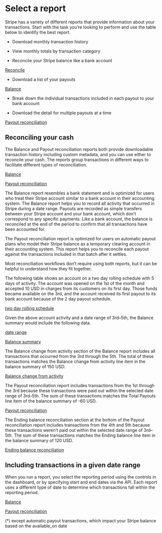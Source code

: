 # Select a report

Stripe has a variety of different reports that provide information about your transactions. Start with the task you’re looking to perform and use the table below to identify the best report.

- Download monthly transaction history

- View monthly totals by transaction category

- Reconcile your Stripe balance like a bank account

[Reconcile](/reports/select-a-report#reconciliation)

- Download a list of your payouts

[Balance](/reports/balance)

- Break down the individual transactions included in each payout to your bank account

- Download the detail for multiple payouts at a time

[Payout reconciliation](/reports/payout-reconciliation)

## Reconciling your cash

The Balance and Payout reconciliation reports both provide downloadable transaction history including custom metadata, and you can use either to reconcile your cash. The reports group transactions in different ways to facilitate different types of reconciliation.

[Balance](/reports/balance)

[Payout reconciliation](/reports/payout-reconciliation)

The Balance report resembles a bank statement and is optimized for users who treat their Stripe account similar to a bank account in their accounting system. The Balance report helps you to record all activity that occurred in Stripe during a date range. Payouts are recorded as simple transfers between your Stripe account and your bank account, which don’t correspond to any specific payments. Like a bank account, the balance is reconciled at the end of the period to confirm that all transactions have been accounted for.

The Payout reconciliation report is optimized for users on automatic payout plans who model their Stripe balance as a temporary clearing account in their accounting system. This report helps you to reconcile each payout against the transactions included in that batch after it settles.

Most reconciliation workflows don’t require using both reports, but it can be helpful to understand how they fit together.

The following table shows an account on a two day rolling schedule with 5 days of activity. The account was opened on the 1st of the month and accepted 10 USD in charges from its customers on its first day. Those funds became available on the 3rd, and the account received its first payout to its bank account because of the 2 day payout schedule.

[two day rolling schedule](/payouts#payout-schedule)

Given the above account activity and a date range of 3rd–5th, the Balance summary would include the following data.

[date range](/reports/options#date-range)

[Balance summary](/reports/balance)

The Balance change from activity section of the Balance report includes all transactions that occurred from the 3rd through the 5th. The total of these transactions matches the Balance change from activity line item in the balance summary of 150 USD.

[Balance change from activity](/reports/balance)

The Payout reconciliation report includes transactions from the 1st through the 3rd because these transactions were paid out within the selected date range of 3rd–5th. The sum of these transactions matches the Total Payouts line item of the balance summary of -60 USD.

[Payout reconciliation](/reports/payout-reconciliation)

The Ending balance reconciliation section at the bottom of the Payout reconciliation report includes transactions from the 4th and 5th because these transactions weren’t paid out within the selected date range of 3rd–5th. The sum of these transactions matches the Ending balance line item in the balance summary of 120 USD.

[Ending balance reconciliation](/reports/payout-reconciliation)

## Including transactions in a given date range

When you run a report, you select the reporting period using the controls in the dashboard, or by specifying start and end dates via the API. Each report uses a different type of date to determine which transactions fall within the reporting period.

[Balance](/reports/balance)

[Payout reconciliation](/reports/payout-reconciliation)

(*) except automatic payout transactions, which impact your Stripe balance based on the available_on date
